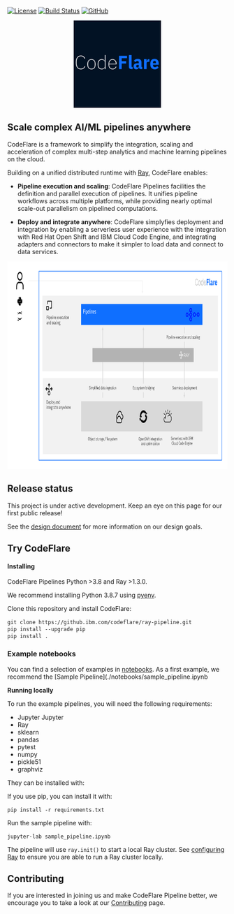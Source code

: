 [![License](https://img.shields.io/badge/license-Apache--2.0-blue.svg)](http://www.apache.org/licenses/LICENSE-2.0)
[![Build
Status](https://travis.ibm.com/codeflare/ray-pipeline.svg?token=jYGqz8UKPqjxGaHzGAAi&branch=develop)](https://travis.ibm.com/codeflare/ray-pipeline) 
[![GitHub](https://img.shields.io/badge/issue_tracking-github-blue.svg)](https://github.ibm.com/codeflare/codeflare/issues)

<!--
[![Gitter](https://badges.gitter.im/elyra-ai/community.svg)](https://gitter.im/elyra-ai/community?utm_source=badge&utm_medium=badge&utm_campaign=pr-badge)
-->

<p align="center">
<img src="./images/codeflare_square.svg" width="200" height="200">
</p>

<!--
<p align="center">
<img src="./images/pipelines.svg" width="340" height="207">
</p> 
-->

## Scale complex AI/ML pipelines anywhere

CodeFlare is a framework to simplify the integration, scaling and acceleration of complex multi-step analytics and machine learning pipelines on the cloud.

Building on a unified distributed runtime with [Ray](https://github.com/ray-project/ray), CodeFlare enables:

* **Pipeline execution and scaling**:
CodeFlare Pipelines facilities the definition and parallel execution of pipelines. It unifies pipeline workflows across multiple platforms, while providing nearly optimal scale-out parallelism on pipelined computations.
<!--CodeFlare Pipelines facilities the definition and parallel execution of pipelines. It unifies pipeline workflows across multiple platforms such as [scikit-learn](https://scikit-learn.org/) and [Apache Spark](https://spark.apache.org/), while providing nearly optimal scale-out parallelism on pipelined computations.-->

* **Deploy and integrate anywhere**: 
CodeFlare simplyfies deployment and integration by enabling a serverless user experience with the integration with Red Hat Open Shift and IBM Cloud Code Engine, and integrating adapters and connectors to make it simpler to load data and connect to data services.

<p align="center">
<img src="./images/codeflare_arch_diagram.svg" width="876" height="476">
</p>

## Release status

This project is under active development. Keep an eye on this page for our first public release!

See the [design document](https://docs.google.com/document/d/1t1K8N07TcbBKBgrcI6jf9tPow00cOKE9whnEVxOd4-U/edit) for more information on our design goals.

## Try CodeFlare

#### Installing

CodeFlare Pipelines Python >3.8 and Ray >1.3.0.

We recommend installing Python 3.8.7 using
[pyenv](https://github.com/pyenv/pyenv).

Clone this repository and install CodeFlare:
```shell
git clone https://github.ibm.com/codeflare/ray-pipeline.git
pip install --upgrade pip
pip install .
```

### Example notebooks

You can find a selection of examples in [notebooks](./notebooks). As a first example, we recommend the [Sample Pipeline](./notebooks/sample_pipeline.ipynb

**Running locally**

To run the example pipelines, you will need the following requirements:
- Jupyter Jupyter
- Ray
- sklearn
- pandas
- pytest
- numpy
- pickle51
- graphviz

They can be installed with:

If you use pip, you can install it with:
```shell
pip install -r requirements.txt 
```

Run the sample pipeline with:
```shell
jupyter-lab sample_pipeline.ipynb
```

The pipeline will use `ray.init()` to start a local Ray cluster. See [configuring Ray](https://docs.ray.io/en/master/configure.html) to ensure you are able to run a Ray cluster locally.

## Contributing

If you are interested in joining us and make CodeFlare Pipeline better, we encourage you to take a look at our [Contributing](CONTRIBUTING.md) page.
